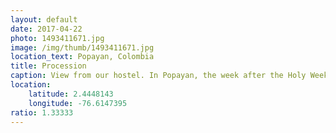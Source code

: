 ```yaml
---
layout: default
date: 2017-04-22
photo: 1493411671.jpg
image: /img/thumb/1493411671.jpg
location_text: Popayan, Colombia
title: Procession
caption: View from our hostel. In Popayan, the week after the Holy Week they kept doing processions (like if they did not have enough already) but that time only for kids. It's maybe hard to see on this picture, but only kids are doing the procession. Kinda cute :)
location:
    latitude: 2.4448143
    longitude: -76.6147395
ratio: 1.33333
---
```

